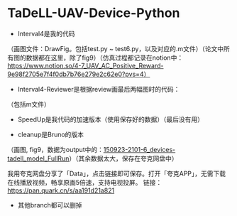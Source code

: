 # TaDeLL-UAV-Device-Python

- Interval4是我的代码

（画图文件：DrawFig。包括test.py ~ test6.py，以及对应的.m文件）（论文中所有图的数据都在这里，除了fig9）（仿真过程都记录在notion中：https://www.notion.so/4-7_UAV_AC_Positive_Reward-9e98f2705e7f4f0db7b76e279e2c62e0?pvs=4）

- Interval4-Reviewer是根据review画最后两幅图时的代码：

（包括m文件）

- SpeedUp是我代码的加速版本（使用保存好的数据）（最后没有用）

- cleanup是Bruno的版本

（画图, fig9，数据为output中的：[150923-2101-6_devices-tadell_model_FullRun](https://github.com/Jae0822/TaDeLL-UAV-Device-Python/tree/cleanup/output/150923-2101-6_devices-tadell_model_FullRun)）（其余数据太大，保存在夸克网盘中）

​	我用夸克网盘分享了「Data」，点击链接即可保存。打开「夸克APP」，无需下载在线播放视频，畅享原画5倍速，支持电视投屏。
链接：https://pan.quark.cn/s/aa191d21a821

- 其他branch都可以删掉

